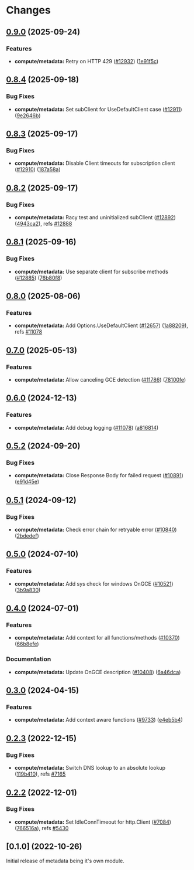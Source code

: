 # Changes

## [0.9.0](https://github.com/googleapis/google-cloud-go/compare/compute/metadata/v0.8.4...compute/metadata/v0.9.0) (2025-09-24)


### Features

* **compute/metadata:** Retry on HTTP 429 ([#12932](https://github.com/googleapis/google-cloud-go/issues/12932)) ([1e91f5c](https://github.com/googleapis/google-cloud-go/commit/1e91f5c07acacd38ecdd4ff3e83e092b745e0bc2))

## [0.8.4](https://github.com/googleapis/google-cloud-go/compare/compute/metadata/v0.8.3...compute/metadata/v0.8.4) (2025-09-18)


### Bug Fixes

* **compute/metadata:** Set subClient for UseDefaultClient case ([#12911](https://github.com/googleapis/google-cloud-go/issues/12911)) ([9e2646b](https://github.com/googleapis/google-cloud-go/commit/9e2646b1821231183fd775bb107c062865eeaccd))

## [0.8.3](https://github.com/googleapis/google-cloud-go/compare/compute/metadata/v0.8.2...compute/metadata/v0.8.3) (2025-09-17)


### Bug Fixes

* **compute/metadata:** Disable Client timeouts for subscription client ([#12910](https://github.com/googleapis/google-cloud-go/issues/12910)) ([187a58a](https://github.com/googleapis/google-cloud-go/commit/187a58a540494e1e8562b046325b8cad8cf7af4a))

## [0.8.2](https://github.com/googleapis/google-cloud-go/compare/compute/metadata/v0.8.1...compute/metadata/v0.8.2) (2025-09-17)


### Bug Fixes

* **compute/metadata:** Racy test and uninitialized subClient ([#12892](https://github.com/googleapis/google-cloud-go/issues/12892)) ([4943ca2](https://github.com/googleapis/google-cloud-go/commit/4943ca2bf83908a23806247bc4252dfb440d09cc)), refs [#12888](https://github.com/googleapis/google-cloud-go/issues/12888)

## [0.8.1](https://github.com/googleapis/google-cloud-go/compare/compute/metadata/v0.8.0...compute/metadata/v0.8.1) (2025-09-16)


### Bug Fixes

* **compute/metadata:** Use separate client for subscribe methods  ([#12885](https://github.com/googleapis/google-cloud-go/issues/12885)) ([76b80f8](https://github.com/googleapis/google-cloud-go/commit/76b80f8df9bf9339d175407e8c15936fe1ac1c9c))

## [0.8.0](https://github.com/googleapis/google-cloud-go/compare/compute/metadata/v0.7.0...compute/metadata/v0.8.0) (2025-08-06)


### Features

* **compute/metadata:** Add Options.UseDefaultClient ([#12657](https://github.com/googleapis/google-cloud-go/issues/12657)) ([1a88209](https://github.com/googleapis/google-cloud-go/commit/1a8820900f20e038291c4bb2c5284a449196e81f)), refs [#11078](https://github.com/googleapis/google-cloud-go/issues/11078)

## [0.7.0](https://github.com/googleapis/google-cloud-go/compare/compute/metadata/v0.6.0...compute/metadata/v0.7.0) (2025-05-13)


### Features

* **compute/metadata:** Allow canceling GCE detection ([#11786](https://github.com/googleapis/google-cloud-go/issues/11786)) ([78100fe](https://github.com/googleapis/google-cloud-go/commit/78100fe7e28cd30f1e10b47191ac3c9839663b64))

## [0.6.0](https://github.com/googleapis/google-cloud-go/compare/compute/metadata/v0.5.2...compute/metadata/v0.6.0) (2024-12-13)


### Features

* **compute/metadata:** Add debug logging ([#11078](https://github.com/googleapis/google-cloud-go/issues/11078)) ([a816814](https://github.com/googleapis/google-cloud-go/commit/a81681463906e4473570a2f426eb0dc2de64e53f))

## [0.5.2](https://github.com/googleapis/google-cloud-go/compare/compute/metadata/v0.5.1...compute/metadata/v0.5.2) (2024-09-20)


### Bug Fixes

* **compute/metadata:** Close Response Body for failed request ([#10891](https://github.com/googleapis/google-cloud-go/issues/10891)) ([e91d45e](https://github.com/googleapis/google-cloud-go/commit/e91d45e4757a9e354114509ba9800085d9e0ff1f))

## [0.5.1](https://github.com/googleapis/google-cloud-go/compare/compute/metadata/v0.5.0...compute/metadata/v0.5.1) (2024-09-12)


### Bug Fixes

* **compute/metadata:** Check error chain for retryable error ([#10840](https://github.com/googleapis/google-cloud-go/issues/10840)) ([2bdedef](https://github.com/googleapis/google-cloud-go/commit/2bdedeff621b223d63cebc4355fcf83bc68412cd))

## [0.5.0](https://github.com/googleapis/google-cloud-go/compare/compute/metadata/v0.4.0...compute/metadata/v0.5.0) (2024-07-10)


### Features

* **compute/metadata:** Add sys check for windows OnGCE ([#10521](https://github.com/googleapis/google-cloud-go/issues/10521)) ([3b9a830](https://github.com/googleapis/google-cloud-go/commit/3b9a83063960d2a2ac20beb47cc15818a68bd302))

## [0.4.0](https://github.com/googleapis/google-cloud-go/compare/compute/metadata/v0.3.0...compute/metadata/v0.4.0) (2024-07-01)


### Features

* **compute/metadata:** Add context for all functions/methods ([#10370](https://github.com/googleapis/google-cloud-go/issues/10370)) ([66b8efe](https://github.com/googleapis/google-cloud-go/commit/66b8efe7ad877e052b2987bb4475477e38c67bb3))


### Documentation

* **compute/metadata:** Update OnGCE description ([#10408](https://github.com/googleapis/google-cloud-go/issues/10408)) ([6a46dca](https://github.com/googleapis/google-cloud-go/commit/6a46dca4eae4f88ec6f88822e01e5bf8aeca787f))

## [0.3.0](https://github.com/googleapis/google-cloud-go/compare/compute/metadata/v0.2.3...compute/metadata/v0.3.0) (2024-04-15)


### Features

* **compute/metadata:** Add context aware functions  ([#9733](https://github.com/googleapis/google-cloud-go/issues/9733)) ([e4eb5b4](https://github.com/googleapis/google-cloud-go/commit/e4eb5b46ee2aec9d2fc18300bfd66015e25a0510))

## [0.2.3](https://github.com/googleapis/google-cloud-go/compare/compute/metadata/v0.2.2...compute/metadata/v0.2.3) (2022-12-15)


### Bug Fixes

* **compute/metadata:** Switch DNS lookup to an absolute lookup ([119b410](https://github.com/googleapis/google-cloud-go/commit/119b41060c7895e45e48aee5621ad35607c4d021)), refs [#7165](https://github.com/googleapis/google-cloud-go/issues/7165)

## [0.2.2](https://github.com/googleapis/google-cloud-go/compare/compute/metadata/v0.2.1...compute/metadata/v0.2.2) (2022-12-01)


### Bug Fixes

* **compute/metadata:** Set IdleConnTimeout for http.Client ([#7084](https://github.com/googleapis/google-cloud-go/issues/7084)) ([766516a](https://github.com/googleapis/google-cloud-go/commit/766516aaf3816bfb3159efeea65aa3d1d205a3e2)), refs [#5430](https://github.com/googleapis/google-cloud-go/issues/5430)

## [0.1.0] (2022-10-26)

Initial release of metadata being it's own module.
